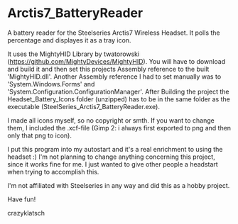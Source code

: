 # Arctis7_BatteryReader
A battery reader for the Steelseries Arctis7 Wireless Headset. It polls the percentage and displayes it as a tray icon.

It uses the MightyHID Library by twatorowski (https://github.com/MightyDevices/MightyHID). You will have to download and build it and then set this projects Assembly reference to the built 'MightyHID.dll'. Another Assembly reference I had to set manually was to 'System.Windows.Forms' and 'System.Configuration.ConfigurationManager'.
After Building the project the Headset_Battery_Icons folder (unzipped) has to be in the same folder as the executable (SteelSeries_Arctis7_BatteryReader.exe).

I made all icons myself, so no copyright or smth. If you want to change them, I included the .xcf-file (Gimp 2: i always first exported to png and then only that png to icon).

I put this program into my autostart and it's a real enrichment to using the headset :)
I'm not planning to change anything concerning this project, since it works fine for me. I just wanted to give other people a headstart when trying to accomplish this.

I'm not affiliated with Steelseries in any way and did this as a hobby project.

Have fun!

crazyklatsch
